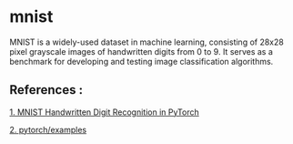 # mnist
MNIST is a widely-used dataset in machine learning, consisting of 28x28 pixel grayscale images of handwritten digits from 0 to 9. It serves as a benchmark for developing and testing image classification algorithms.

## References : 

<a href="https://nextjournal.com/gkoehler/pytorch-mnist">1. MNIST Handwritten Digit Recognition in PyTorch</a>

<a href="https://github.com/pytorch/examples/blob/main/mnist/main.py">2. pytorch/examples</a>